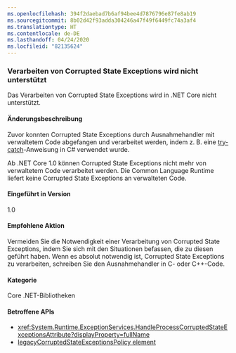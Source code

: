 ```yaml
---
ms.openlocfilehash: 394f2daebad7b6af94bee4d7876796e87fe8ab19
ms.sourcegitcommit: 8b02d42f93adda304246a47f49f6449fc74a3af4
ms.translationtype: HT
ms.contentlocale: de-DE
ms.lasthandoff: 04/24/2020
ms.locfileid: "82135624"
---
```

### <a name="handling-corrupted-state-exceptions-is-not-supported"></a>Verarbeiten von Corrupted State Exceptions wird nicht unterstützt

Das Verarbeiten von Corrupted State Exceptions wird in .NET Core nicht unterstützt.

#### <a name="change-description"></a>Änderungsbeschreibung

Zuvor konnten Corrupted State Exceptions durch Ausnahmehandler mit verwaltetem Code abgefangen und verarbeitet werden, indem z. B. eine [try-catch](../../../../docs/csharp/language-reference/keywords/try-catch.md)-Anweisung in C# verwendet wurde.

Ab .NET Core 1.0 können Corrupted State Exceptions nicht mehr von verwaltetem Code verarbeitet werden. Die Common Language Runtime liefert keine Corrupted State Exceptions an verwalteten Code.

#### <a name="version-introduced"></a>Eingeführt in Version

1.0

#### <a name="recommended-action"></a>Empfohlene Aktion

Vermeiden Sie die Notwendigkeit einer Verarbeitung von Corrupted State Exceptions, indem Sie sich mit den Situationen befassen, die zu diesen geführt haben. Wenn es absolut notwendig ist, Corrupted State Exceptions zu verarbeiten, schreiben Sie den Ausnahmehandler in C- oder C++-Code.

#### <a name="category"></a>Kategorie

Core .NET-Bibliotheken

#### <a name="affected-apis"></a>Betroffene APIs

- <xref:System.Runtime.ExceptionServices.HandleProcessCorruptedStateExceptionsAttribute?displayProperty=fullName>
- [legacyCorruptedStateExceptionsPolicy element](~/docs/framework/configure-apps/file-schema/runtime/legacycorruptedstateexceptionspolicy-element.md)

<!--

#### Affected APIs

- `T:System.Runtime.ExceptionServices.HandleProcessCorruptedStateExceptionsAttribute`

-->
